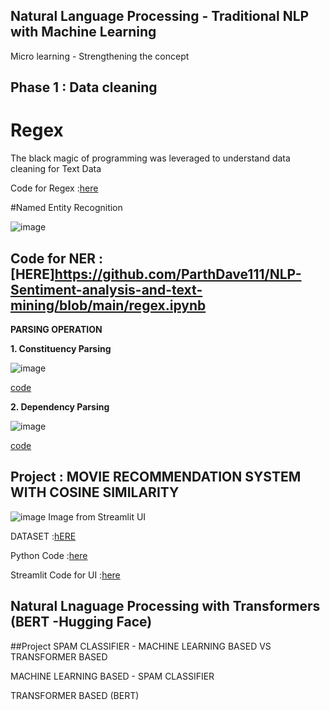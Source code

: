 ## Natural Language Processing - Traditional NLP with Machine Learning 

Micro learning - Strengthening the concept

## Phase 1 : Data cleaning 

# Regex 
The black magic of programming was leveraged to understand data cleaning for Text Data 

Code for Regex :[here](https://github.com/ParthDave111/NLP-Sentiment-analysis-and-text-mining/blob/main/regex.ipynb)


#Named Entity Recognition 

![image](https://github.com/ParthDave111/ParthDave111.github.io/assets/123885634/6d320667-c201-46ed-8170-f4e53a3ee397)


Code for NER :[HERE]https://github.com/ParthDave111/NLP-Sentiment-analysis-and-text-mining/blob/main/regex.ipynb
---------------------------------------------------------------------------------------------------------------------------------------------------------------------------------------------------------
**PARSING OPERATION**

**1. Constituency Parsing**

![image](https://github.com/ParthDave111/ParthDave111.github.io/assets/123885634/628e68a3-d340-4628-9e24-3cee2436ae48)

[code](https://github.com/ParthDave111/NLP-Sentiment-analysis-and-text-mining/blob/main/constituency_parser_ipynb_txt.ipynb)

**2. Dependency Parsing**

![image](https://github.com/ParthDave111/ParthDave111.github.io/assets/123885634/e1d3c9f4-6e1f-498f-ac12-717db4cc3eca)

[code](https://github.com/ParthDave111/NLP-Sentiment-analysis-and-text-mining/blob/main/Dependency_paripynb_ipynb_txt.ipynb)

## Project : MOVIE RECOMMENDATION SYSTEM WITH COSINE SIMILARITY 
![image](https://github.com/ParthDave111/ParthDave111.github.io/assets/123885634/ff4a21a2-1756-4ba4-9da4-9b47532e1931)
Image from Streamlit UI 

DATASET :[hERE](https://www.kaggle.com/datasets/tmdb/tmdb-movie-metadata)

Python Code :[here](https://github.com/ParthDave111/Movie-predictions--Cosine-Similarity/blob/main/movie_recommendation.ipynb)

Streamlit Code for UI :[here](https://github.com/ParthDave111/Movie-predictions--Cosine-Similarity/blob/main/ui.py)

## Natural Lnaguage Processing with Transformers (BERT -Hugging Face)

##Project SPAM CLASSIFIER - MACHINE LEARNING BASED VS TRANSFORMER BASED 

MACHINE LEARNING BASED - SPAM CLASSIFIER 

TRANSFORMER BASED (BERT) 
